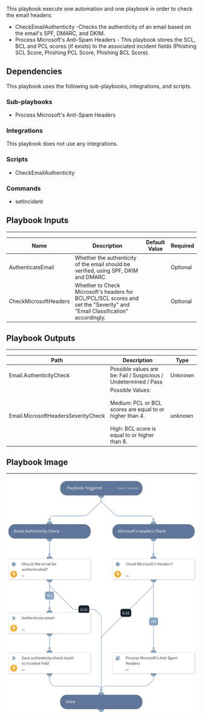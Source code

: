 This playbook execute one automation and one playbook in order to check the email headers:
* CheckEmailAuthenticity -Checks the authenticity of an email based on the email's SPF, DMARC, and DKIM.
* Process Microsoft's Anti-Spam Headers - This playbook stores the SCL, BCL and PCL scores (if exists) to the associated incident fields (Phishing SCL Score, Phishing PCL Score, Phishing BCL Score).

## Dependencies
This playbook uses the following sub-playbooks, integrations, and scripts.

### Sub-playbooks
* Process Microsoft's Anti-Spam Headers

### Integrations
This playbook does not use any integrations.

### Scripts
* CheckEmailAuthenticity

### Commands
* setIncident

## Playbook Inputs
---

| **Name** | **Description** | **Default Value** | **Required** |
| --- | --- | --- | --- |
| AuthenticateEmail | Whether the authenticity of the email should be verified, using SPF, DKIM and DMARC. |  | Optional |
| CheckMicrosoftHeaders | Whether to Check Microsoft's headers for BCL/PCL/SCL scores and set the "Severity" and "Email Classification" accordingly. |  | Optional |

## Playbook Outputs
---

| **Path** | **Description** | **Type** |
| --- | --- | --- |
| Email.AuthenticityCheck | Possible values are be: Fail / Suspicious / Undetermined / Pass | Unknown |
| Email.MicrosoftHeadersSeverityCheck | Possible Values:<br/><br/>Medium: PCL or BCL scores are equal to or higher than 4.<br/><br/>High: BCL score is equal to or higher than 8.<br/> | unknown |

## Playbook Image
---
![Email Headers Check - Generic](https://raw.githubusercontent.com/demisto/content/5153dd815b5288877b560e3fdcc3d9ab28cda57e/Packs/CommonPlaybooks/doc_files/Email_Headers_Check_-_Generic.png)
